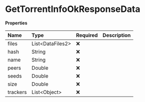 # GetTorrentInfoOkResponseData

**Properties**

| Name     | Type               | Required | Description |
| :------- | :----------------- | :------- | :---------- |
| files    | List\<DataFiles2\> | ❌       |             |
| hash     | String             | ❌       |             |
| name     | String             | ❌       |             |
| peers    | Double             | ❌       |             |
| seeds    | Double             | ❌       |             |
| size     | Double             | ❌       |             |
| trackers | List\<Object\>     | ❌       |             |
